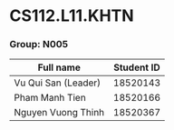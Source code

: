 # CS112.L11.KHTN
### **Group: N005**

| Full name      | Student ID |
| ----------- | ----------- |
| Vu Qui San (Leader)        | 18520143 |
| Pham Manh Tien     | 18520166 |
| Nguyen Vuong Thinh | 18520367 |
